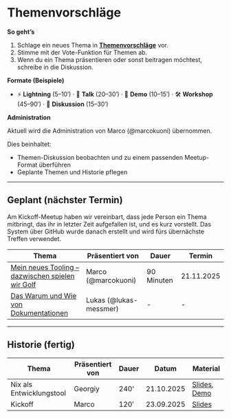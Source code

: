# Themenvorschläge

**So geht’s**

1. Schlage ein neues Thema in **[Themenvorschläge](https://github.com/orgs/Software-Crafters-Meetup/discussions/categories/1_themenvorschlag)** vor.
2. Stimme mit der Vote-Funktion für Themen ab.
3. Wenn du ein Thema präsentieren oder sonst beitragen möchtest, schreibe in die Diskussion.

**Formate (Beispiele)**

- ⚡️ **Lightning** (5–10′) · 🎤 **Talk** (20–30′) · 🧪 **Demo** (10–15′) · 🛠 **Workshop** (45–90′) · 💬 **Diskussion** (15–30′)

**Administration**

Aktuell wird die Administration von Marco (@marcokuoni) übernommen.

Dies beinhaltet:

- Themen-Diskussion beobachten und zu einem passenden Meetup-Format überführen
- Geplante Themen und Historie pflegen

---

## Geplant (nächster Termin)

Am Kickoff-Meetup haben wir vereinbart, dass jede Person ein Thema mitbringt, das ihr in letzter Zeit aufgefallen ist, und es kurz vorstellt. Das System über GitHub wurde danach erstellt und wird fürs übernächste Treffen verwendet.

| Thema                                                                                                              | Präsentiert von        | Dauer      | Termin     |
| ------------------------------------------------------------------------------------------------------------------ | ---------------------- | ---------- | ---------- |
| [Mein neues Tooling – dazwischen spielen wir Golf](https://github.com/orgs/Software-Crafters-Meetup/discussions/4) | Marco (@marcokuoni)    | 90 Minuten | 21.11.2025 |
| [Das Warum und Wie von Dokumentationen](https://github.com/orgs/Software-Crafters-Meetup/discussions/14)           | Lukas (@lukas-messmer) | -          | -          |

---

## Historie (fertig)

| Thema                    | Präsentiert von | Dauer | Datum      | Material                                                                                                    |
| ------------------------ | --------------- | ----- | ---------- | ----------------------------------------------------------------------------------------------------------- |
| Nix als Entwicklungstool | Georgiy         | 240'  | 21.10.2025 | [Slides](https://github.com/omega-800/nix-as-a-devtool), [Demo](https://github.com/omega-800/nix-c-example) |
| Kickoff                  | Marco           | 120′  | 23.09.2025 | [Slides](https://github.com/Software-Crafters-Meetup/Kickoff/tree/main/slides)                              |
